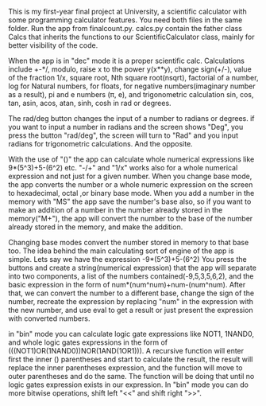 This is my first-year final project at University, a scientific calculator with some programming calculator features. 
You need both files in the same folder. 
Run the app from finalcount.py. calcs.py contain the father class Calcs that inherits the functions to our ScientificCalculator class, mainly for better visibility of the code.

When the app is in "dec" mode it is a proper scientific calc.
Calculations include +-*/, modulo, raise x to the power y(x**y), change sign(+/-), value of the fraction 1/x,  square root, Nth square root(nsqrt), factorial of a number, log for Natural numbers, for floats, for negative numbers(imaginary number as a result), pi and e numbers (π, e), and trigonometric calculation sin, cos, tan, asin, acos, atan, sinh, cosh in rad or degrees.

The rad/deg button changes the input of a number to radians or degrees.
if you want to input a number in radians and the screen shows "Deg", you press the button "rad/deg", the screen will turn to "Rad" and you input radians for trigonometric calculations. And the opposite.

With the use of "()" the app can calculate whole numerical expressions like 9*(5^3)+5-(6^2) etc.
"-/+" and "1/x" works also for a whole numerical expression and not just for a given number. 
When you change base mode, the app converts the number or a whole numeric expression on the screen to hexadecimal, octal ,or binary base mode.
When you add a number in the memory with "MS" the app save the number's base also, so if you want to make an addition of a number in the number already stored in the memory("M+"),
the app will convert the number to the base of the number already stored in the memory, and make the addition.

Changing base modes convert the number stored in memory to that base too.
The idea behind the main calculating sort of engine of the app is simple.
Lets say we have the expression -9*(5^3)+5-(6^2)
You press the buttons and create a string(numerical expression) that the app will separate into two components, a list of the numbers contained(-9,5,3,5,6,2), and the basic expression in the form of num*(num^num)+num-(num^num).
After that, we can convert the number to a different base, change the sign of the number, recreate the expression by replacing "num" in the expression with the new number, and use eval to get a result or just present the expression with converted numbers.

in "bin" mode you can calculate logic gate expressions like NOT1, 1NAND0, and whole logic gates expressions in the form of (((NOT1)OR(1NAND0))NOR(1AND(1OR1))).
A recursive function will enter first the inner () parentheses and start to calculate the result, the result will replace the inner parentheses expression, and the function will move to outer parentheses and do the same.
The function will be doing that until no logic gates expression exists in our expression.
In "bin" mode you can do more bitwise operations, shift left "<<" and shift right ">>".
